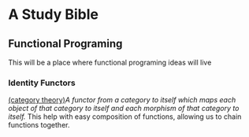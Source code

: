 # A Study Bible

## Functional Programing
This will be a place where functional programing ideas will live

### Identity Functors
[(category theory)](https://en.wikipedia.org/wiki/Category_theory)*A functor from a category to itself which maps each object of that category to itself and each morphism of that category to itself.*
This help with easy composition of functions, allowing us to chain functions together.